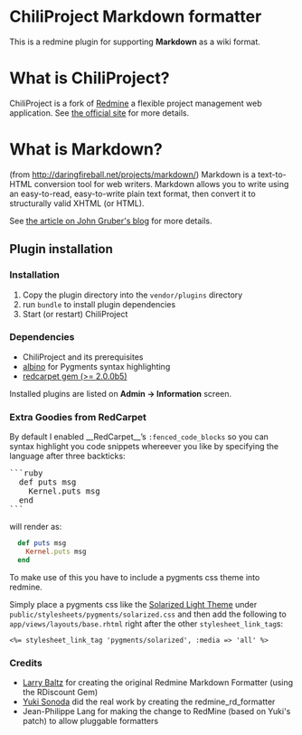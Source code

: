# ChiliProject Markdown formatter

This is a redmine plugin for supporting __Markdown__ as a wiki format.

# What is ChiliProject?
ChiliProject is a fork of [Redmine](http://www.redmine.org) a flexible project management web application.
See [the official site](http://www.chiliproject.org) for more details.

# What is Markdown?
(from http://daringfireball.net/projects/markdown/)
Markdown is a text-to-HTML conversion tool for web writers. Markdown allows
you to write using an easy-to-read, easy-to-write plain text format, then
convert it to structurally valid XHTML (or HTML).


See [the article on John Gruber's blog](http://daringfireball.net/projects/markdown/)
for more details.

## Plugin installation

### Installation
 
1. Copy the plugin directory into the `vendor/plugins` directory
2. run `bundle` to install plugin dependencies
3. Start (or restart) ChiliProject

### Dependencies

* ChiliProject and its prerequisites
* [albino](https://github.com/github/albino) for Pygments syntax highlighting 
* [redcarpet gem (>= 2.0.0b5)](https://github.com/tanoku/redcarpet)


Installed plugins are listed on __Admin -> Information__ screen.

### Extra Goodies from RedCarpet

By default I enabled __RedCarpet__ʼs `:fenced_code_blocks` so you can 
syntax highlight you code snippets whereever you like by specifying the
language after three backticks:

<pre>
```ruby
  def puts msg
    Kernel.puts msg
  end
```
</pre>

will render as:

```ruby
  def puts msg
    Kernel.puts msg
  end
```

To make use of this you have to include a pygments css theme into redmine.

Simply place a pygments css like the [Solarized Light Theme](https://gist.github.com/1272660)
under `public/stylesheets/pygments/solarized.css` and then add the following to
`app/views/layouts/base.rhtml` right after the other `stylesheet_link_tag`s:

    <%= stylesheet_link_tag 'pygments/solarized', :media => 'all' %>

### Credits

* [Larry Baltz](http://github.com/bitherder) for creating the original
  Redmine Markdown Formatter (using the RDiscount Gem)
* [Yuki Sonoda](http://github.com/yugui) did the real work by creating the
  redmine_rd_formatter
* Jean-Philippe Lang for making the change to RedMine (based on Yuki's patch) to
  allow pluggable formatters

